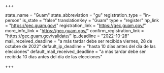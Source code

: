 +++

state_name = "Guam"
state_abbreviation = "gu"
registration_type = "in-person"
is_state = "false"
translationKey = "Guam"
type = "register"
hp_link = "https://gec.guam.gov/"
registration_link = "https://gec.guam.gov/"
more_info_link = "https://gec.guam.gov/"
confirm_registration_link = "https://gec.guam.gov/validate/"
ip_deadline = "2022-10-28"
mail_received_deadline = "a más tardar debe ser recibida viernes, 28 de octubre de 2022"
default_ip_deadline = "hasta 10 días antes del día de las elecciones"
default_mail_received_deadline = "a más tardar debe ser recibida 10 días antes del día de las elecciones"

+++